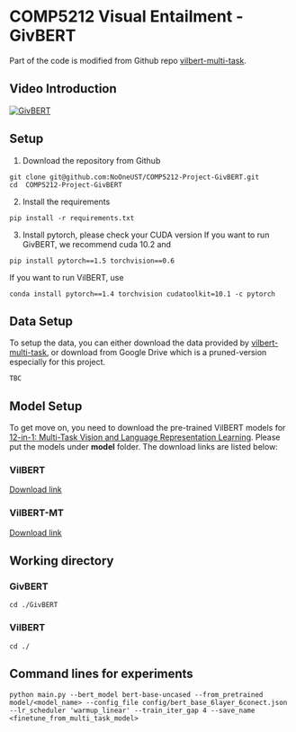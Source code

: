 # COMP5212 Visual Entailment - GivBERT
Part of the code is modified from Github repo [vilbert-multi-task](https://github.com/facebookresearch/vilbert-multi-task).

## Video Introduction

[![GivBERT](https://i.imgur.com/hnx74Ms.png)](https://youtu.be/dY5pY9iRLMg "GivBERT") 

## Setup
1. Download the repository from Github
```
git clone git@github.com:NoOneUST/COMP5212-Project-GivBERT.git
cd  COMP5212-Project-GivBERT
```
2. Install the requirements
```
pip install -r requirements.txt
```
3. Install pytorch, please check your CUDA version
If you want to run GivBERT, we recommend cuda 10.2 and
```
pip install pytorch==1.5 torchvision==0.6
```
If you want to run VilBERT, use
```
conda install pytorch==1.4 torchvision cudatoolkit=10.1 -c pytorch
```

## Data Setup
To setup the data, you can either download the data provided by [vilbert-multi-task](https://github.com/facebookresearch/vilbert-multi-task/tree/master/data), or download from Google Drive which is a pruned-version especially for this project.
```text
TBC
```

## Model Setup
To get move on, you need to download the pre-trained VilBERT models for [12-in-1: Multi-Task Vision and Language Representation Learning](https://arxiv.org/abs/1912.02315). Please put the models under **model** folder. The download links are listed below:
### VilBERT
[Download link](https://dl.fbaipublicfiles.com/vilbert-multi-task/pretrained_model.bin)
### VilBERT-MT 
[Download link](https://dl.fbaipublicfiles.com/vilbert-multi-task/multi_task_model.bin)

## Working directory
### GivBERT
```
cd ./GivBERT
```
### VilBERT
```
cd ./
```

## Command lines for experiments
```
python main.py --bert_model bert-base-uncased --from_pretrained model/<model_name> --config_file config/bert_base_6layer_6conect.json --lr_scheduler 'warmup_linear' --train_iter_gap 4 --save_name <finetune_from_multi_task_model>
```
